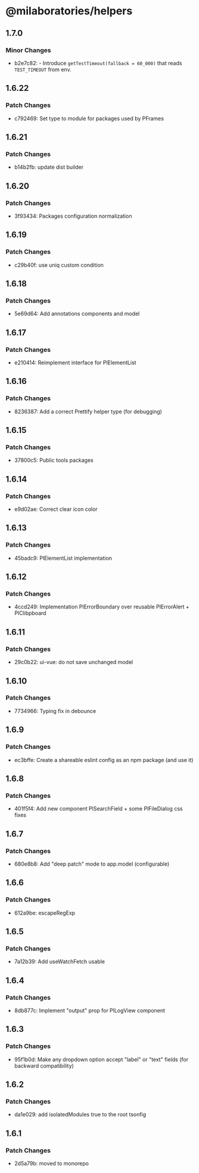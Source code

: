 # @milaboratories/helpers

## 1.7.0

### Minor Changes

- b2e7c82: - Introduce `getTestTimeout(fallback = 60_000)` that reads `TEST_TIMEOUT` from env.

## 1.6.22

### Patch Changes

- c792469: Set type to module for packages used by PFrames

## 1.6.21

### Patch Changes

- b14b2fb: update dist builder

## 1.6.20

### Patch Changes

- 3f93434: Packages configuration normalization

## 1.6.19

### Patch Changes

- c29b40f: use uniq custom condition

## 1.6.18

### Patch Changes

- 5e69d64: Add annotations components and model

## 1.6.17

### Patch Changes

- e210414: Reimplement interface for PlElementList

## 1.6.16

### Patch Changes

- 8236387: Add a correct Prettify helper type (for debugging)

## 1.6.15

### Patch Changes

- 37800c5: Public tools packages

## 1.6.14

### Patch Changes

- e9d02ae: Correct clear icon color

## 1.6.13

### Patch Changes

- 45badc9: PlElementList implementation

## 1.6.12

### Patch Changes

- 4ccd249: Implementation PlErrorBoundary over reusable PlErrorAlert + PlClibpboard

## 1.6.11

### Patch Changes

- 29c0b22: ui-vue: do not save unchanged model

## 1.6.10

### Patch Changes

- 7734966: Typing fix in debounce

## 1.6.9

### Patch Changes

- ec3bffe: Create a shareable eslint config as an npm package (and use it)

## 1.6.8

### Patch Changes

- 401f5f4: Add new component PlSearchField + some PlFileDialog css fixes

## 1.6.7

### Patch Changes

- 680e8b8: Add "deep patch" mode to app.model (configurable)

## 1.6.6

### Patch Changes

- 612a9be: escapeRegExp

## 1.6.5

### Patch Changes

- 7a12b39: Add useWatchFetch usable

## 1.6.4

### Patch Changes

- 8db877c: Implement "output" prop for PlLogView component

## 1.6.3

### Patch Changes

- 95f1b0d: Make any dropdown option accept "label" or "text" fields (for backward compatibility)

## 1.6.2

### Patch Changes

- da1e029: add isolatedModules true to the root tsonfig

## 1.6.1

### Patch Changes

- 2d5a79b: moved to monorepo
